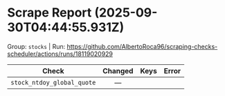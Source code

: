 # Scrape Report (2025-09-30T04:44:55.931Z)

Group: `stocks`  |  Run: https://github.com/AlbertoRoca96/scraping-checks-scheduler/actions/runs/18119020929

| Check | Changed | Keys | Error |
|---|:---:|:--|:--|
| `stock_ntdoy_global_quote` | — |  |  |
